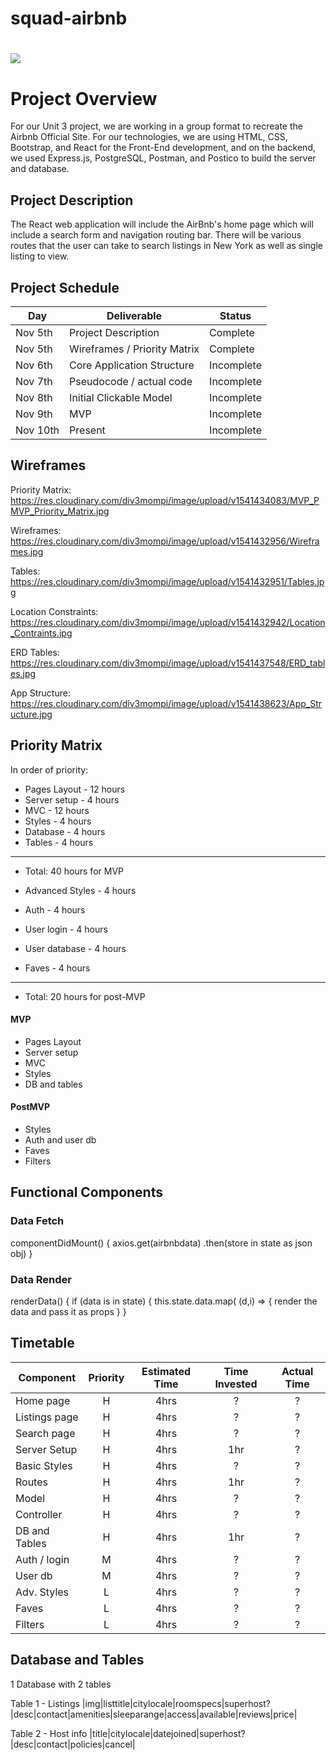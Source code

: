 
# squad-airbnb

# ![](https://www.logodesignlove.com/images/identity/airbnb-logo-meaning.jpg)

# Project Overview
For our Unit 3 project, we are working in a group format to recreate the Airbnb Official Site. For our technologies, we are using HTML, CSS, Bootstrap, and React for the Front-End development, and on the backend, we used Express.js, PostgreSQL, Postman, and Postico to build the server and database.


## Project Description

The React web application will include the AirBnb's home page which will include a search form and navigation routing bar. There will be various routes that the user can take to search listings in New York as well as single listing to view.


## Project Schedule

|  Day   | Deliverable          | Status
|--------|----------------------| ----------|
|Nov 5th | Project Description  | Complete
|Nov 5th | Wireframes / Priority Matrix | Complete
|Nov 6th | Core Application Structure   | Incomplete
|Nov 7th | Pseudocode / actual code | Incomplete
|Nov 8th | Initial Clickable Model  | Incomplete
|Nov 9th | MVP | Incomplete
|Nov 10th| Present | Incomplete


## Wireframes

Priority Matrix:
https://res.cloudinary.com/div3mompi/image/upload/v1541434083/MVP_PMVP_Priority_Matrix.jpg

Wireframes:
https://res.cloudinary.com/div3mompi/image/upload/v1541432956/Wireframes.jpg

Tables:
https://res.cloudinary.com/div3mompi/image/upload/v1541432951/Tables.jpg

Location Constraints:
https://res.cloudinary.com/div3mompi/image/upload/v1541432942/Location_Contraints.jpg

ERD Tables:
https://res.cloudinary.com/div3mompi/image/upload/v1541437548/ERD_tables.jpg

App Structure:
https://res.cloudinary.com/div3mompi/image/upload/v1541438623/App_Structure.jpg


## Priority Matrix

In order of priority:

- Pages Layout - 12 hours
- Server setup - 4 hours
- MVC - 12 hours
- Styles - 4 hours
- Database - 4 hours
- Tables - 4 hours
-------
- Total: 40 hours for MVP

- Advanced Styles - 4 hours
- Auth - 4 hours
- User login - 4 hours
- User database - 4 hours
- Faves - 4 hours
-----------
- Total: 20 hours for post-MVP


#### MVP

- Pages Layout
- Server setup
- MVC
- Styles
- DB and tables

#### PostMVP

- Styles
- Auth and user db
- Faves
- Filters


## Functional Components

### Data Fetch

componentDidMount() {
  axios.get(airbnbdata)
    .then(store in state as json obj)
    }

### Data Render

renderData() {
if (data is in state) {
this.state.data.map( (d,i) => {
render the data and pass it as props
  }
}

## Timetable

| Component    | Priority | Estimated Time | Time Invested | Actual Time |
| ------------ | :------: |  :-----------: | :------------: | :---------: |
| Home page    | H  | 4hrs | ? | ?  |
| Listings page | H | 4hrs | ? | ? |
| Search page | H | 4hrs | ? | ? |
| Server Setup | H  | 4hrs| 1hr | ? |
| Basic Styles | H  | 4hrs| ? | ? |
| Routes | H | 4hrs | 1hr | ? |
| Model | H | 4hrs | ? | ?
| Controller | H | 4hrs | ? | ?
| DB and Tables | H  | 4hrs | 1hr | ?
| Auth / login  | M  | 4hrs | ?  | ?
| User db       | M  | 4hrs | ?  |  ?
| Adv. Styles  | L | 4hrs | ? | ?
| Faves        | L  | 4hrs | ? | ?
| Filters | L | 4hrs | ? | ?


## Database and Tables

1 Database with 2 tables

Table 1  -  Listings
|img|listtitle|citylocale|roomspecs|superhost?|desc|contact|amenities|sleeparange|access|available|reviews|price|

Table 2 - Host info
|title|citylocale|datejoined|superhost?|desc|contact|policies|cancel|
